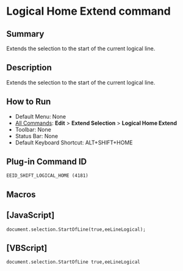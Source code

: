 # Logical Home Extend command

## Summary

Extends the selection to the start of the current logical line.

## Description

Extends the selection to the start of the current logical line.

## How to Run

- Default Menu: None
- [All Commands](../tools/all_commands): **Edit** \> **Extend Selection**
\> **Logical Home Extend**
- Toolbar: None
- Status Bar: None
- Default Keyboard Shortcut: ALT+SHIFT+HOME

## Plug-in Command ID

```
EEID_SHIFT_LOGICAL_HOME (4181)```

## Macros

## \[JavaScript\]

```
document.selection.StartOfLine(true,eeLineLogical);
```

## \[VBScript\]

```
document.selection.StartOfLine true,eeLineLogical
```
